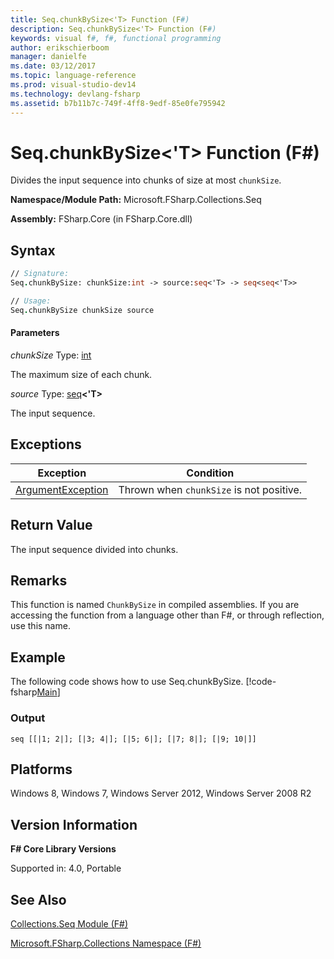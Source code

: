 ```yaml
---
title: Seq.chunkBySize<'T> Function (F#)
description: Seq.chunkBySize<'T> Function (F#)
keywords: visual f#, f#, functional programming
author: erikschierboom
manager: danielfe
ms.date: 03/12/2017
ms.topic: language-reference
ms.prod: visual-studio-dev14
ms.technology: devlang-fsharp
ms.assetid: b7b11b7c-749f-4ff8-9edf-85e0fe795942
---
```


# Seq.chunkBySize<'T> Function (F#)

Divides the input sequence into chunks of size at most `chunkSize`.

**Namespace/Module Path:** Microsoft.FSharp.Collections.Seq

**Assembly:** FSharp.Core (in FSharp.Core.dll)

## Syntax

```fsharp
// Signature:
Seq.chunkBySize: chunkSize:int -> source:seq<'T> -> seq<seq<'T>>

// Usage:
Seq.chunkBySize chunkSize source
```

#### Parameters

*chunkSize*
Type: [int](https://msdn.microsoft.com/library/025d5455-3622-4ea5-9573-3ecbd4ee1375)

The maximum size of each chunk.

*source*
Type: [seq](https://msdn.microsoft.com/library/2f0c87c6-8a0d-4d33-92a6-10d1d037ce75)**&lt;'T&gt;**

The input sequence.

## Exceptions

|Exception|Condition|
|----|----|
|[ArgumentException](https://msdn.microsoft.com/library/system.argumentexception.aspx)|Thrown when `chunkSize` is not positive.|

## Return Value

The input sequence divided into chunks.

## Remarks

This function is named `ChunkBySize` in compiled assemblies. If you are accessing the function from a language other than F#, or through reflection, use this name.

## Example

The following code shows how to use Seq.chunkBySize.
[!code-fsharp[Main](~/samples/snippets/fsharp/sequences/snippet66.fs)]

### Output

```
seq [[|1; 2|]; [|3; 4|]; [|5; 6|]; [|7; 8|]; [|9; 10|]]
```

## Platforms

Windows 8, Windows 7, Windows Server 2012, Windows Server 2008 R2

## Version Information

**F# Core Library Versions**

Supported in: 4.0, Portable

## See Also

[Collections.Seq Module &#40;F&#35;&#41;](Collections.Seq-Module-%5BFSharp%5D.md)

[Microsoft.FSharp.Collections Namespace &#40;F&#35;&#41;](Microsoft.FSharp.Collections-Namespace-%5BFSharp%5D.md)